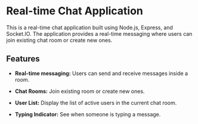 # Real-time Chat Application

This is a real-time chat application built using Node.js, Express, and Socket.IO. The application provides a real-time messaging where users can join existing chat room or create new ones.

## Features

- **Real-time messaging:** Users can send and receive messages inside a room.

- **Chat Rooms:** Join existing room or create new ones.

- **User List:** Display the list of active users in the current chat room.

- **Typing Indicator:** See when someone is typing a message.
